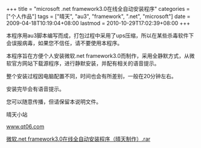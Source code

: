 +++
title = "microsoft .net framework3.0在线全自动安装程序"
categories = ["个人作品"]
tags = ["晴天", "au3", "framework", ".net", "microsoft"]
date = 2009-04-18T10:19:04+08:00
lastmod = 2010-10-29T17:02:39+08:00
+++



本程序用au3脚本编写而成，打包过程中采用了ups压缩，所以在某些杀毒软件下会误报病毒，如果您不信任，请不要使用本程序。

本程序旨在方便个人安装微软.net framework3.0而制作，采用全静默方式，从微软官方网站下载源程序，进行静默安装，并配有相关的语音提示。

整个安装过程因电脑配置不同，时间也会有所差别，一般在20分钟左右。

安装完毕会有语音提示。

您可以随意传播，但请保留本说明文件。

晴天小站

www.qt06.com

<a href="https://www.qt06.com/attachment/1240021069_2150de04.rar" target="_blank">微软.net framework3.0在线全自动安装程序（晴天制作）.rar</a>